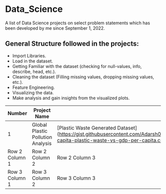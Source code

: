 # Data_Science
A list of Data Science projects on select problem statements which has been developed by me since September 1, 2022.
## General Structure followed in the projects:
* Import Libraries.
* Load in the dataset.
* Getting Familiar with the dataset (checking for null-values, info, describe, head, etc.).
* Cleaning the dataset (Filling missing values, dropping missing values, etc.).
* Feature Engineering.
* Visualizing the data.
* Make analysis and gain insights from the visualized plots.


| Number | Project Name | Dataset Used |
| --------------- | --------------- | --------------- |
| 1  | Global Plastic Pollution Analysis | [Plastic Waste Generated Dataset] (https://gist.githubusercontent.com/Adarsh0047/dd11552879bab96a3b255a2057f7670c/raw/bb4de333bc1e57afb7ccf7c7846fd7092603ad67/per-capita-plastic-waste-vs-gdp-per-capita.csv), [Plastic Waste Mismanaged Dataset](https://gist.githubusercontent.com/Adarsh0047/dd11552879bab96a3b255a2057f7670c/raw/bb4de333bc1e57afb7ccf7c7846fd7092603ad67/per-capita-mismanaged-plastic-waste-vs-gdp-per-capita.csv) |
| Row 2 Column 1 | Row 2 Column 2 | Row 2 Column 3 |
| Row 3 Column 1 | Row 3 Column 2 | Row 3 Column 3 |

